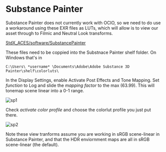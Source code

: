 # Substance Painter

Substance Painter does not currently work with OCIO, so we need to do use a workaround using these EXR files as LUTs, which will allow is to view our asset through to Filmic and Neutral Look transforms.

[StdX_ACES/software/SubstancePainter](https://github.com/sharktacos/OpenColorIO-configs/tree/main/StdX_ACES/software/SubstancePainter)

These files need to be coppied into the Substnace Painter shelf folder. On Windows that's in

````C:\Users\ *username* \Documents\Adobe\Adobe Substance 3D Painter\shelf\colorluts\````


In the Display Settings, enable Activate Post Effects and Tone Mapping. Set *function* to Log and slide the *mapping factor* to the max (63.99). This will tonemap scene linear into a 0-1 range.

![sp1](docs/img/substance_painter_aces_setup_01_tonemapping.png)

Check *activate color profile* and choose the colorlut profile you just put there.

![sp2](docs/img/Substance2.jpg)

Note these view tranforms assume you are working in sRGB scene-linear in Substance Painter, and that the HDR enviornment maps are all in sRGB scene-linear (the default). 





